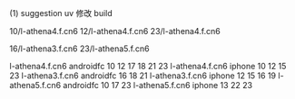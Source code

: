 
(1) suggestion uv 修改 build

10/l-athena4.f.cn6
12/l-athena4.f.cn6
23/l-athena4.f.cn6

16/l-athena3.f.cn6
23/l-athena5.f.cn6


   
l-athena4.f.cn6  androidfc  10 12 17 18 21 23
l-athena4.f.cn6  iphone     10 12 15 23
l-athena3.f.cn6  androidfc  16 18 21
l-athena3.f.cn6  iphone     12 15 16 19
l-athena5.f.cn6  androidfc  10 17 23
l-athena5.f.cn6  iphone     13 22 23
